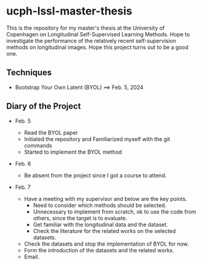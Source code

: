 # ucph-lssl-master-thesis

This is the repository for my master's thesis at the University of Copenhagen on Longitudinal Self-Supervised Learning Methods. Hope to investigate the performance of the relatively recent self-supervision methods on longitudinal images. Hope this project turns out to be a good one. 

## Techniques

- Bootstrap Your Own Latent (BYOL) ==> Feb. 5, 2024

## Diary of the Project

- Feb. 5
    - Read the BYOL paper
    - Initiated the repository and Familiarized myself with the git commands
    - Started to implement the BYOL method

- Feb. 6
    - Be absent from the project since I got a course to attend.

- Feb. 7
    - Have a meeting with my supervisor and below are the key points.
        - Need to consider which methods should be selected.
        - Unnecessary to implement from scratch, ok to use the code from others, since the target is to evaluate.
        - Get familiar with the longitudinal data and the dataset.
        - Check the literature for the related works on the selected datasets.
    - Check the datasets and stop the implementation of BYOL for now.
    - Form the introduction of the datasets and the related works.
    - Email.